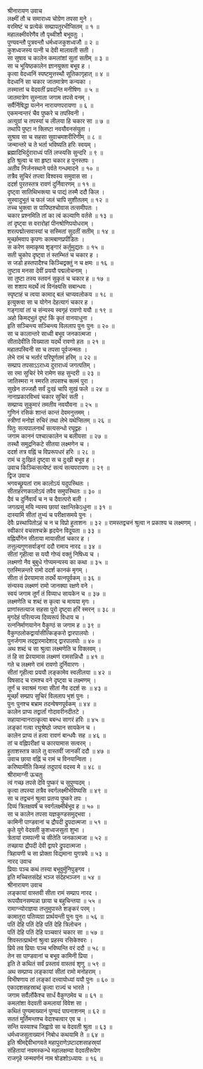 श्रीनारायण उवाच  
लक्ष्मीं तौ च समाराध्य चोग्रेण तपसा मुने ।  
वरमिष्टं च प्रत्येकं सम्प्रापतुरभीप्सितम् ॥ १ ॥  
महालक्ष्मीवरेणैव तौ पृथ्वीशौ बभूवतुः ।  
पुण्यवन्तौ पुत्रवन्तौ धर्मध्वजकुशध्वजौ ॥ २ ॥  
कुशध्वजस्य पत्नी च देवी मालावती सती ।  
सा सुषाव च कालेन कमलांशां सुतां सतीम् ॥ ३ ॥  
सा च भूयिष्ठकालेन ज्ञानयुक्ता बभूव ह ।  
कृत्वा वेदध्वनिं स्पष्टमुत्तस्थौ सूतिकागृहात् ॥ ४ ॥  
वेदध्वनिं सा चकार जातमात्रेण कन्यका ।  
तस्मात्तां च वेदवतीं प्रवदन्ति मनीषिणः ॥ ५ ॥  
जातमात्रेण सुस्नाता जगाम तपसे वनम् ।  
सर्वैर्निषिद्धा यत्नेन नारायणपरायणा ॥ ६ ॥  
एकमन्वन्तरं चैव पुष्करे च तपस्विनी ।  
अत्युग्रां च तपस्यां च लीलया हि चकार सा ॥ ७ ॥  
तथापि पुष्टा न क्लिष्टा नवयौवनसंयुता ।  
सुश्राव सा च सहसा सुवाचमशरीरिणीम् ॥ ८ ॥  
जन्मान्तरे च ते भर्ता भविष्यति हरिः स्वयम् ।  
ब्रह्मादिभिर्दुराराध्यं पतिं लप्स्यसि सुन्दरि ॥ ९ ॥  
इति श्रुत्वा च सा हृष्टा चकार ह पुनस्तपः ।  
अतीव निर्जनस्थाने पर्वते गन्धमादने ॥ १० ॥  
तत्रैव सुचिरं तप्त्वा विश्वस्य समुवास सा ।  
ददर्श पुरतस्तत्र रावणं दुर्निवारणम् ॥ ११ ॥  
दृष्ट्वा सातिथिभक्त्या च पाद्यं तस्मै ददौ किल ।  
सुस्वादुभूतं च फलं जलं चापि सुशीतलम् ॥ १२ ॥  
तच्च भुक्त्वा स पापिष्ठश्चोवास तत्समीपतः ।  
चकार प्रश्नमिति तां का त्वं कल्याणि वर्तसे ॥ १३ ॥  
तां दृष्ट्वा स वरारोहां पीनश्रोणिपयोधराम् ।  
शरत्पद्मोत्सवास्यां च सस्मितां सुदतीं सतीम् ॥ १४ ॥  
मूर्च्छामवाप कृपणः कामबाणप्रपीडितः ।  
स करेण समाकृष्य शृङ्‌गारं कर्तुमुद्यतः ॥ १५ ॥  
सती चुकोप दृष्ट्वा तं स्तम्भितं च चकार ह ।  
स जडो हस्तपादैश्च किञ्चिद्वक्तुं न च क्षमः ॥ १६ ॥  
तुष्टाव मनसा देवीं प्रययौ पद्मलोचनाम् ।  
सा तुष्टा तस्य स्तवनं सुकृतं च चकार ह ॥ १७ ॥  
सा शशाप मदर्थे त्वं विनंक्ष्यसि सबान्धवः ।  
स्पृष्टाहं च त्वया कामाद्‌ बलं चाप्यवलोकय ॥ १८ ॥  
इत्युक्त्वा सा च योगेन देहत्यागं चकार ह ।  
गङ्‌गायां तां च संन्यस्य स्वगृहं रावणो ययौ ॥ १९ ॥  
अहो किमद्भुतं दृष्टं किं कृतं वानयाधुना ।  
इति सञ्चिन्त्य सञ्चिन्त्य विललाप पुनः पुनः ॥ २० ॥  
सा च कालान्तरे साध्वी बभूव जनकात्मजा ।  
सीतादेवीति विख्याता यदर्थे रावणो हतः ॥ २१ ॥  
महातपस्विनी सा च तपसा पूर्वजन्मतः ।  
लेभे रामं च भर्तारं परिपूर्णतमं हरिम् ॥ २२ ॥  
सम्प्राप तपसाऽऽराध्य दुराराध्यं जगत्पतिम् ।  
सा रमा सुचिरं रेमे रामेण सह सुन्दरी ॥ २३ ॥  
जातिस्मरा न स्मरति तपसश्च क्लमं पुरा ।  
सुखेन तज्जहौ सर्वं दुःखं चापि सुखं फले ॥ २४ ॥  
नानाप्रकारविभवं चकार सुचिरं सती ।  
सम्प्राप्य सुकुमारं तमतीव नवयौवना ॥ २५ ॥  
गुणिनं रसिकं शान्तं कान्तं देवमनुत्तमम् ।  
स्त्रीणां मनोज्ञं रुचिरं तथा लेभे यथेप्सितम् ॥ २६ ॥  
पितुः सत्यपालनार्थं सत्यसन्धो रघूद्वहः ।  
जगाम काननं पश्चात्कालेन च बलीयसा ॥ २७ ॥  
तस्थौ समुद्रनिकटे सीतया लक्ष्मणेन च ।  
ददर्श तत्र वह्निं च विप्ररूपधरं हरिः ॥ २८ ॥  
रामं च दुःखितं दृष्ट्वा स च दुःखी बभूव ह ।  
उवाच किञ्चित्सत्येष्टं सत्यं सत्यपरायणः ॥ २९ ॥  
द्विज उवाच  
भगवच्छ्रूयतां राम कालोऽयं यदुपस्थितः ।  
सीताहरणकालोऽयं तवैव समुपस्थितः ॥ ३० ॥  
दैवं च दुर्निवार्यं च न च दैवात्परो बली ।  
जगत्प्रसूं मयि न्यस्य छायां रक्षान्तिकेऽधुना ॥ ३१ ॥  
दास्यामि सीतां तुभ्यं च परीक्षासमये पुनः ।  
देवैः प्रस्थापितोऽहं च न च विप्रो हुताशनः ॥ ३२ ॥
रामस्तद्वचनं श्रुत्वा न प्रकाश्य च लक्ष्मणम् ।  
स्वीकारं वचसश्चक्रे हृदयेन विदूयता ॥ ३३ ॥  
वह्निर्योगेन सीताया मायासीतां चकार ह ।  
तत्तुल्यगुणसर्वाङ्‌गां ददौ रामाय नारद ॥ ३४ ॥  
सीतां गृहीत्वा स ययौ गोप्यं वक्तुं निषिध्य च ।  
लक्ष्मणो नैव बुबुधे गोप्यमन्यस्य का कथा ॥ ३५ ॥  
एतस्मिन्नन्तरे रामो ददर्श कानकं मृगम् ।  
सीता तं प्रेरयामास तदर्थे यत्नपूर्वकम् ॥ ३६ ॥  
संन्यस्य लक्ष्मणं रामो जानक्या रक्षणे वने ।  
स्वयं जगाम तूर्णं तं विव्याध सायकेन च ॥ ३७ ॥  
लक्ष्मणेति च शब्दं स कृत्वा च मायया मृगः ।  
प्राणांस्तत्याज सहसा पुरो दृष्ट्वा हरिं स्मरन् ॥ ३८ ॥  
मृगदेहं परित्यज्य दिव्यरूपं विधाय च ।  
रत्ननिर्माणयानेन वैकुण्ठं स जगाम ह ॥ ३९ ॥  
वैकुण्ठलोकद्वार्यासीत्किङ्‌करो द्वारपालयोः ।  
पुनर्जगाम तद्द्वारमादेशाद्‌ द्वारपालयोः ॥ ४० ॥  
अथ शब्दं च सा श्रुत्वा लक्ष्मणेति च विक्लवम् ।  
तं हि सा प्रेरयामास लक्ष्मणं रामसन्निधौ ॥ ४१ ॥  
गते च लक्ष्मणे रामं रावणो दुर्निवारणः ।  
सीतां गृहीत्वा प्रययौ लङ्‌कामेव स्वलीलया ॥ ४२ ॥  
विषसाद च रामश्च वने दृष्ट्वा च लक्ष्मणम् ।  
तूर्णं च स्वाश्रमं गत्वा सीतां नैव ददर्श सः ॥ ४३ ॥  
मूर्च्छां सम्प्राप सुचिरं विललाप भृशं पुनः ।  
पुनः पुनश्च बभ्राम तदन्वेषणपूर्वकम् ॥ ४४ ॥  
कालेन प्राप्य तद्वार्तां गोदावरीनदीतटे ।  
सहायान्वानरात्कृत्वा बबन्ध सागरं हरिः ॥ ४५ ॥  
लङ्‌कां गत्वा रघुश्रेष्ठो जघान सायकेन च ।  
कालेन प्राप्य तं हत्वा रावणं बान्धवैः सह ॥ ४६ ॥  
तां च वह्निपरीक्षां च कारयामास सत्वरम् ।  
हुताशस्तत्र काले तु वास्तवीं जानकीं ददौ ॥ ४७ ॥  
उवाच छाया वह्निं च रामं च विनयान्विता ।  
करिष्यामीति किमहं तदुपायं वदस्व मे ॥ ४८ ॥  
श्रीरामाग्नी ऊचतुः  
त्वं गच्छ तपसे देवि पुष्करं च सुपुण्यदम् ।  
कृत्वा तपस्या तत्रैव स्वर्गलक्ष्मीर्भविष्यसि ॥ ४९ ॥  
सा च तद्वचनं श्रुत्वा प्रतप्य पुष्करे तपः ।  
दिव्यं त्रिलक्षवर्षं च स्वर्गलक्ष्मीर्बभूव ह ॥ ५० ॥  
सा च कालेन तपसा यज्ञकुण्डसमुद्भवा ।  
कामिनी पाण्डवानां च द्रौपदी द्रुपदात्मजा ॥ ५१ ॥  
कृते युगे वेदवती कुशध्वजसुता शुभा ।  
त्रेतायां रामपत्नी च सीतेति जनकात्मजा ॥ ५२ ॥  
तच्छाया द्रौपदी देवी द्वापरे द्रुपदात्मजा ।  
त्रिहायणी च सा प्रोक्ता विद्यमाना युगत्रये ॥ ५३ ॥  
नारद उवाच  
प्रियाः पञ्च कथं तस्या बभूवुर्मुनिपुङ्‌गव ।  
इति मच्चित्तसंदेहं भञ्ज संदेहभञ्जन ॥ ५४ ॥  
श्रीनारायण उवाच  
लङ्‌कायां वास्तवी सीता रामं सम्प्राप नारद ।  
रूपयौवनसम्पन्ना छाया च बहुचिन्तया ॥ ५५ ॥  
रामाग्न्योराज्ञया तप्तुमुपास्ते शङ्‌करं परम् ।  
कामातुरा पतिव्यग्रा प्रार्थयन्ती पुनः पुनः ॥ ५६ ॥  
पतिं देहि पतिं देहि पतिं देहि त्रिलोचन ।  
पतिं देहि पतिं देहि पञ्चवारं चकार सा ॥ ५७ ॥  
शिवस्तत्प्रार्थनां श्रुत्वा प्रहस्य रसिकेश्वरः ।  
प्रिये तव प्रियाः पञ्च भविष्यन्ति वरं ददौ ॥ ५८ ॥  
तेन सा पाण्डवानां च बभूव कामिनी प्रिया ।  
इति ते कथितं सर्वं प्रस्तावं वास्तवं शृणु ॥ ५९ ॥  
अथ सम्प्राप्य लङ्‌कायां सीतां रामो मनोहराम् ।  
विभीषणाय तां लङ्‌कां दत्त्वायोध्यां ययौ पुनः ॥ ६० ॥  
एकादशसहस्राब्दं कृत्वा राज्यं च भारते ।  
जगाम सर्वैर्लोकैश्च सार्धं वैकुण्ठमेव च ॥ ६१ ॥  
कमलांशा वेदवती कमलायां विवेश सा ।  
कथितं पुण्यमाख्यानं पुण्यदं पापनाशनम् ॥ ६२ ॥  
सततं मूर्तिमन्तश्च वेदाश्चत्वार एव च ।  
सन्ति यस्याश्च जिह्वाग्रे सा च वेदवती श्रुता ॥ ६३ ॥  
धर्मध्वजसुताख्यानं निबोध कथयामि ते ॥ ६४ ॥  
इति श्रीमद्देवीभागवते महापुराणेऽष्टादशसाहस्र्यां  
संहितायां नवमस्कन्धे महालक्षम्या वेदवतीरूपेण  
राजगृहे जन्मवर्णनं नाम षोडशोऽध्यायः ॥ १६ ॥

